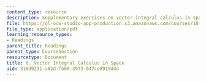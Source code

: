 ```yaml
---
content_type: resource
description: Supplementary exercises on vector integral calculus in space.
file: https://ol-ocw-studio-app-production.s3.amazonaws.com/courses/18-02-multivariable-calculus-fall-2007/318d9231a82dfb003973047ce8919d4d_vect_intgrl_calc.pdf
file_type: application/pdf
learning_resource_types:
- Readings
parent_title: Readings
parent_type: CourseSection
resourcetype: Document
title: 6. Vector Integral Calculus in Space
uid: 318d9231-a82d-fb00-3973-047ce8919d4d
---
```

